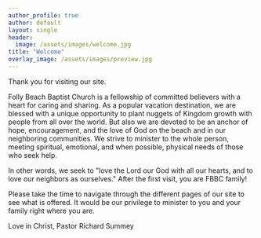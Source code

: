 ```yaml
---
author_profile: true
author: default
layout: single
header:
  image: /assets/images/welcome.jpg
title: "Welcome"
overlay_image: /assets/images/preview.jpg
---
```


Thank you for visiting our site.

Folly Beach Baptist Church is a fellowship of committed believers with a heart for caring and
sharing. As a popular vacation destination, we are blessed with a unique opportunity to plant
nuggets of Kingdom growth with people from all over the world. But also we are devoted to be an
anchor of hope, encouragement, and the love of God on the beach and in our neighboring communities.
We strive to minister to the whole person, meeting spiritual, emotional, and when possible, physical
needs of those who seek help.

In other words, we seek to "love the Lord our God with all our hearts, and to love our neighbors as
ourselves." After the first visit, you are FBBC family!

Please take the time to navigate through the different pages of our site to see what is offered. It
would be our privilege to minister to you and your family right where you are.

Love in Christ, Pastor Richard Summey
